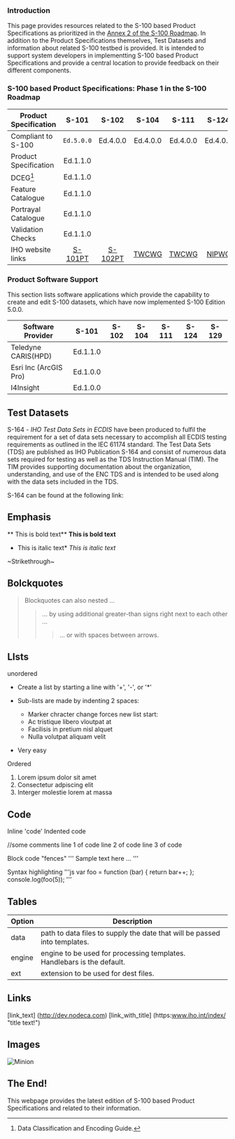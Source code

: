 ### Introduction
This page provides resources related to the S-100 based Product Specifications as prioritized in the [Annex 2 of the S-100 Roadmap](https://iho.int/uploads/user/About%20IHO/Council/S-100_ImplementationStrategy/S-100%20Roadmap_Annex_2_v2.0_July2022.pdf). In addition to the Product Specifications themselves, Test Datasets and information about related S-100 testbed is provided. It is intended to support system developers in implementting S-100 based Product Specifications and provide a central location to provide feedback on their different components.

### S-100 based Product Specifications: Phase 1 in the S-100 Roadmap

| Product Specification | S-101      | S-102    |  S-104    |  S-111    |  S-124    |  S-129    |      
| ----------------------|:----------:|:--------:|:---------:|:---------:|:---------:|:---------:|
| Compliant to S-100    | `Ed.5.0.0` | Ed.4.0.0 | Ed.4.0.0  | Ed.4.0.0  | Ed.4.0.0  | Ed.4.0.0  |
| Product Specification | Ed.1.1.0   |          |           |           |           |           |
| DCEG[^1]              | Ed.1.1.0   |          |           |           |           |           |
| Feature Catalogue     | Ed.1.1.0   |          |           |           |           |           |
| Portrayal Catalogue   | Ed.1.1.0   |          |           |           |           |           |
| Validation Checks     | Ed.1.1.0   |          |           |           |           |           |
| IHO website links     |[S-101PT](https:www.iho.int)|[S-102PT](https:www.iho.int)| [TWCWG](https:www.iho.int)| [TWCWG](https:www.iho.int) |[NIPWG](https:www.iho.int)| [S-129PT](https:www.iho.int)|

[^1]: Data Classification and Encoding Guide.


### Product Software Support
This section lists software applications which provide the capability to create and edit S-100 datasets, which have now implemented S-100 Edition 5.0.0.


| Software Provider      | S-101      | S-102    |  S-104    |  S-111    |  S-124    |  S-129    |      
| -----------------------|:----------:|:--------:|:---------:|:---------:|:---------:|:---------:|
| Teledyne CARIS(HPD)    |Ed.1.1.0    |          |           |           |           |           |
| Esri Inc (ArcGIS Pro)  | Ed.1.0.0   |          |           |           |           |           |
| I4Insight              | Ed.1.0.0   |          |           |           |           |           |



## Test Datasets
S-164 *- IHO Test Data Sets in ECDIS* have been produced to fulfil the requirement for a set of data sets necessary to accomplish all ECDIS testing requirements as outlined in the IEC 61174 standard.  The Test Data Sets (TDS) are published as IHO Publication S-164 and consist of numerous data sets required for testing as well as the TDS Instruction Manual (TIM).  The TIM provides supporting documentation about the organization, understanding, and use of the ENC TDS and is intended to be used along with the data sets included in the TDS. 

S-164 can be found at the following link: 

## Emphasis
** This is bold text**
__This is bold text__
* This is italic text*
_This is italic text_

~Strikethrough~

## Bolckquotes
> Blockquotes can also nested ...
>> ... by using additional greater-than signs right next to each other ...
> > > ... or with spaces between arrows.

## LIsts

unordered
+ Create a list by starting a line with '+', '-', or '*'
+ Sub-lists are made by indenting 2 spaces:
  - Marker chracter change forces new list start:
   * Ac tristique libero vloutpat at
   + Facilisis in pretium nisl alquet
   - Nulla volutpat aliquam velit
   
 + Very easy
 
 Ordered
 1. Lorem ipsum dolor sit amet
 2. Consectetur adpiscing elit
 3. Interger molestie lorem at massa
 
 ## Code
 
 Inline 'code'
 Indented code
 
   //some comments
     line 1 of code
     line 2 of code
     line 3 of code
     
   Block code "fences"
   '''
   Sample text here ...
   ''' 
   
   Syntax highlighting
   '''js
   var foo = function (bar) {
   return bar++;
   };
   console.log(foo(5));
   '''
   
   ## Tables
   |Option | Description|
   | ------| ---------- |
   | data  | path to data files to supply the date that will be passed into templates. |
   | engine | engine to be used for processing templates. Handlebars is the default. |
   | ext | extension to be used for dest files. |
   
   ## Links
   [link_text] (http://dev.nodeca.com)
   [link_with_title] (https:www.iho.int/index/ "title text!")
   
   ## Images
   ![Minion](https://octodex.github.com/images/minion.png)
   
   ## The End!
 
This webpage provides the latest edition of S-100 based Product Specifications and related to their information. 
